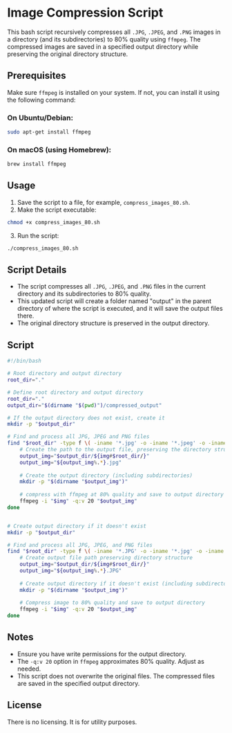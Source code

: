 # Image Compression Script

This bash script recursively compresses all `.JPG`, `.JPEG`, and `.PNG` images in a directory (and its subdirectories) to 80% quality using `ffmpeg`. The compressed images are saved in a specified output directory while preserving the original directory structure.

## Prerequisites

Make sure `ffmpeg` is installed on your system. If not, you can install it using the following command:

### On Ubuntu/Debian:

```bash
sudo apt-get install ffmpeg
```

### On macOS (using Homebrew):

```bash
brew install ffmpeg
```

## Usage

1. Save the script to a file, for example, `compress_images_80.sh`.
2. Make the script executable:

```bash
chmod +x compress_images_80.sh
```

3. Run the script:

```bash
./compress_images_80.sh
```

## Script Details

- The script compresses all `.JPG`, `.JPEG`, and `.PNG` files in the current directory and its subdirectories to 80% quality.
- This updated script will create a folder named "output" in the parent directory of where the script is executed, and it will save the output files there.
- The original directory structure is preserved in the output directory.

## Script

```bash
#!/bin/bash

# Root directory and output directory
root_dir="."

# Define root directory and output directory
root_dir="."
output_dir="$(dirname "$(pwd)")/compressed_output"

# If the output directory does not exist, create it
mkdir -p "$output_dir"

# Find and process all JPG, JPEG and PNG files
find "$root_dir" -type f \( -iname '*.jpg' -o -iname '*.jpeg' -o -iname '*.png' \) | while read -r img; do
    # Create the path to the output file, preserving the directory structure of the original file
    output_img="$output_dir/${img#$root_dir/}"
    output_img="${output_img%.*}.jpg"
    
    # Create the output directory (including subdirectories)
    mkdir -p "$(dirname "$output_img")"
    
    # compress with ffmpeg at 80% quality and save to output directory
    ffmpeg -i "$img" -q:v 20 "$output_img"
done


# Create output directory if it doesn't exist
mkdir -p "$output_dir"

# Find and process all JPG, JPEG, and PNG files
find "$root_dir" -type f \( -iname '*.JPG' -o -iname '*.jpg' -o -iname '*.jpeg' -o -iname '*.JPEG' -o -iname '*.png' -o -iname '*.PNG' \) | while read -r img; do
    # Create output file path preserving directory structure
    output_img="$output_dir/${img#$root_dir/}"
    output_img="${output_img%.*}.JPG"
    
    # Create output directory if it doesn't exist (including subdirectories)
    mkdir -p "$(dirname "$output_img")"
    
    # Compress image to 80% quality and save to output directory
    ffmpeg -i "$img" -q:v 20 "$output_img"
done
```

## Notes

- Ensure you have write permissions for the output directory.
- The `-q:v 20` option in `ffmpeg` approximates 80% quality. Adjust as needed.
- This script does not overwrite the original files. The compressed files are saved in the specified output directory.

## License

There is no licensing. It is for utility purposes.
